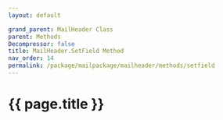 ```yaml
---
layout: default

grand_parent: MailHeader Class
parent: Methods
Decompressor: false
title: MailHeader.SetField Method
nav_order: 14
permalink: /package/mailpackage/mailheader/methods/setfield
---
```

# {{ page.title }}